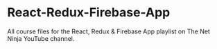    # React-Redux-Firebase-App
All course files for the React, Redux &amp; Firebase App playlist on The Net Ninja YouTube channel.
